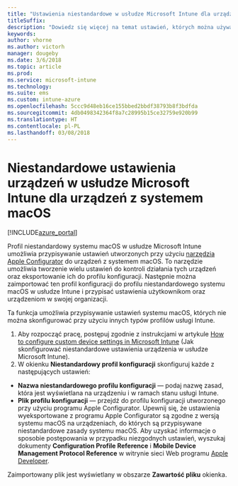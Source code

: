 ```yaml
---
title: "Ustawienia niestandardowe w usłudze Microsoft Intune dla urządzeń z systemem macOS"
titleSuffix: 
description: "Dowiedz się więcej na temat ustawień, których można używać w niestandardowym profilu systemu macOS."
keywords: 
author: vhorne
ms.author: victorh
manager: dougeby
ms.date: 3/6/2018
ms.topic: article
ms.prod: 
ms.service: microsoft-intune
ms.technology: 
ms.suite: ems
ms.custom: intune-azure
ms.openlocfilehash: 5ccc9d48eb16ce155bbed2bbdf38793b8f3bdfda
ms.sourcegitcommit: 4db0498342364f8a7c28995b15ce32759e920b99
ms.translationtype: HT
ms.contentlocale: pl-PL
ms.lasthandoff: 03/08/2018
---
```

# <a name="microsoft-intune-custom-device-settings-for-devices-running-macos"></a>Niestandardowe ustawienia urządzeń w usłudze Microsoft Intune dla urządzeń z systemem macOS

[!INCLUDE[azure_portal](./includes/azure_portal.md)]

Profil niestandardowy systemu macOS w usłudze Microsoft Intune umożliwia przypisywanie ustawień utworzonych przy użyciu [narzędzia Apple Configurator](https://itunes.apple.com/app/apple-configurator-2/id1037126344?mt=12) do urządzeń z systemem macOS. To narzędzie umożliwia tworzenie wielu ustawień do kontroli działania tych urządzeń oraz eksportowanie ich do profilu konfiguracji. Następnie można zaimportować ten profil konfiguracji do profilu niestandardowego systemu macOS w usłudze Intune i przypisać ustawienia użytkownikom oraz urządzeniom w swojej organizacji.

Ta funkcja umożliwia przypisywanie ustawień systemu macOS, których nie można skonfigurować przy użyciu innych typów profilów usługi Intune.


1. Aby rozpocząć pracę, postępuj zgodnie z instrukcjami w artykule [How to configure custom device settings in Microsoft Intune](custom-settings-configure.md) (Jak skonfigurować niestandardowe ustawienia urządzenia w usłudze Microsoft Intune).
2. W okienku **Niestandardowy profil konfiguracji** skonfiguruj każde z następujących ustawień:

- **Nazwa niestandardowego profilu konfiguracji** — podaj nazwę zasad, która jest wyświetlana na urządzeniu i w ramach stanu usługi Intune.
- **Plik profilu konfiguracji** — przejdź do profilu konfiguracji utworzonego przy użyciu programu Apple Configurator.
Upewnij się, że ustawienia wyeksportowane z programu Apple Configurator są zgodne z wersją systemu macOS na urządzeniach, do których są przypisywane niestandardowe zasady systemu macOS. Aby uzyskać informacje o sposobie postępowania w przypadku niezgodnych ustawień, wyszukaj dokumenty **Configuration Profile Reference** i **Mobile Device Management Protocol Reference** w witrynie sieci Web programu [Apple Developer](https://developer.apple.com/).

Zaimportowany plik jest wyświetlany w obszarze **Zawartość pliku** okienka.
